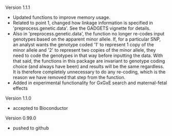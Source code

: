 Version 1.1.1
+ Updated functions to improve memory usage. 
+ Related to point 1, changed how linkage information is specified in 'preprocess.genetic.data'.
  See the GADGETS vignette for details. 
+ Also in 'preprocess.genetic.data', the function no longer re-codes input genotypes 
  based on the apparent minor allele. If, for a particular SNP, an analyst wants the 
  genotype coded '1' to represent 1 copy of the minor allele and '2' to represent 
  two copies of the minor allele, they need to code the genotypes in that way 
  before inputting the data. With that said, the functions in this package are 
  invariant to genotype coding choice (and always have been) and results 
  will be the same regardless. It is therefore completely unnecessary to do any 
  re-coding, which is the reason we have removed that step from the function. 
+ Added in experimental functionality for GxGxE search and maternal-fetal effects

Version 1.1.0
+ accepted to Bioconductor

Version 0.99.0
 + pushed to github
